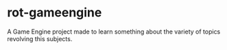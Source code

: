 # rot-gameengine
A Game Engine project made to learn something about the variety of topics revolving this subjects.

